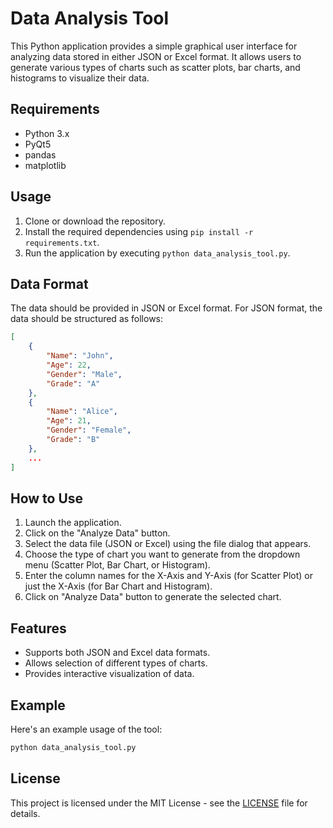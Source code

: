 
# Data Analysis Tool

This Python application provides a simple graphical user interface for analyzing data stored in either JSON or Excel format. It allows users to generate various types of charts such as scatter plots, bar charts, and histograms to visualize their data.

## Requirements
- Python 3.x
- PyQt5
- pandas
- matplotlib

## Usage
1. Clone or download the repository.
2. Install the required dependencies using `pip install -r requirements.txt`.
3. Run the application by executing `python data_analysis_tool.py`.

## Data Format
The data should be provided in JSON or Excel format. For JSON format, the data should be structured as follows:

```json
[
    {
        "Name": "John",
        "Age": 22,
        "Gender": "Male",
        "Grade": "A"
    },
    {
        "Name": "Alice",
        "Age": 21,
        "Gender": "Female",
        "Grade": "B"
    },
    ...
]
```

## How to Use
1. Launch the application.
2. Click on the "Analyze Data" button.
3. Select the data file (JSON or Excel) using the file dialog that appears.
4. Choose the type of chart you want to generate from the dropdown menu (Scatter Plot, Bar Chart, or Histogram).
5. Enter the column names for the X-Axis and Y-Axis (for Scatter Plot) or just the X-Axis (for Bar Chart and Histogram).
6. Click on "Analyze Data" button to generate the selected chart.

## Features
- Supports both JSON and Excel data formats.
- Allows selection of different types of charts.
- Provides interactive visualization of data.

## Example
Here's an example usage of the tool:

```python
python data_analysis_tool.py
```

## License
This project is licensed under the MIT License - see the [LICENSE](LICENSE) file for details.
